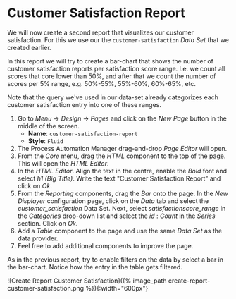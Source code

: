 # Customer Satisfaction Report

We will now create a second report that visualizes our customer satisfaction. For this we use our the `customer-satisfaction` *Data Set* that we created earlier.

In this report we will try to create a bar-chart that shows the number of customer satisfaction reports per satisfaction score range. I.e. we count all scores that core lower than 50%, and after that we count the number of scores per 5% range, e.g. 50%-55%, 55%-60%, 60%-65%, etc.

Note that the query we've used in our data-set already categorizes each customer satisfaction entry into one of these ranges.

1. Go to *Menu* -> *Design* -> *Pages* and click on the *New Page* button in the middle of the screen.
    - **Name**: `customer-satisfaction-report`
    - **Style**: `Fluid`
2. The Process Automation Manager drag-and-drop *Page Editor* will open.
3. From the *Core* menu, drag the *HTML* component to the top of the page. This will open the *HTML Editor*.
4. In the *HTML Editor*. Align the text in the centre, enable the *Bold* font and select *h1 (Big Title)*. Write the text "Customer Satisfaction Report" and click on *Ok*.
5. From the *Reporting* components, drag the *Bar* onto the page. In the *New Displayer* configuration page, click on the *Data* tab and select the *customer_satisfaction* Data Set. Next, select *satisfactionscore_range* in the *Categories* drop-down list and select the *id* : *Count* in the *Series* section. Click on *Ok*.
6. Add a *Table* component to the page and use the same *Data Set* as the data provider.
7. Feel free to add additional components to improve the page.

As in the previous report, try to enable filters on the data by select a bar in the bar-chart. Notice how the entry in the table gets filtered.

![Create Report Customer Satisfaction]({% image_path create-report-customer-satisfaction.png %}){:width="600px"}

